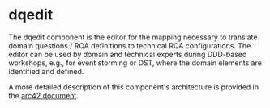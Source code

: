 # dqedit
The dqedit component is the editor for the mapping necessary to translate domain questions / RQA definitions to technical RQA configurations. The editor can be used by domain and technical experts during DDD-based workshops, e.g., for event storming or DST, where the domain elements are identified and defined.

A more detailed description of this component's architecture is provided in the [arc42 document](https://dqualizer.github.io/dqualizer). 
